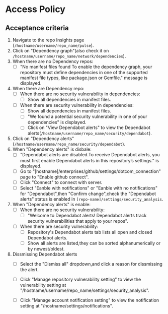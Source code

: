 # Access Policy
## Acceptance criteria

1. Navigate to the repo Insights page (`/hostname/username/repo_name/pulse`).
1. Click on "Dependency graph"(also check it on `/hostname/username/repo_name/network/dependencies`).
1. When there are no Dependency repos:
    - [ ] "No manifest files found To enable the dependency graph, your repository must define dependencies in one of the supported manifest file types, like package.json or Gemfile." message is displayed.
1.  When there are Dependency repo:
    - [ ] When there are no security vulnerability in  dependencies:
        - [ ] Show all dependencies in manifest files.
    - [ ] When there are security vulnerability in  dependencies:
        - [ ] Show all dependencies in manifest files.
        - [ ] "We found a potential security vulnerability in one of your dependencies" is displayed.
        - [ ] Click on "View Dependabot alerts" to view the Dependabot alerts(`/hostname/username/repo_name/security/dependabot`).    
1. Click on "Dependency alerts"(`/hostname/username/repo_name/security/dependabot`).
1. When "Dependency alerts" is disbale:
    - [ ] "Dependabot alerts are disabled.To receive Dependabot alerts, you must first enable Dependabot alerts in this repository’s settings." is displayed.
    - [ ] Go to "[hostname]/enterprises/github/settings/dotcom_connection" page to "Enable github connect".
    - [ ] Click "Connect" to connect with server.
    - [ ] Select "Eanble with notifications" or "Eanble with no notifications" for "Dependabot",then "Confirm change",check the "Dependabot alerts" status is enabled in `[repo-name]/settings/security_analysis`. 
1. When "Dependency alerts" is enable:
    - [ ] When there are no security vulnerability:
      - [ ] "Welcome to Dependabot alerts! Dependabot alerts track security vulnerabilities that apply to your repos".
    - [ ] When there are security vulnerability:
      - [ ] Repository's Dependabot alerts tab lists all open and closed Dependabot alerts.
      - [ ] Show all alerts are listed,they can be sorted alphanumerically or by newest/oldest.
 1. Dissmissing Dependabot alerts
    - [ ] Select the "Dismiss all" dropdown,and click a reason for dissmissing the alert.
    - [ ] Click "Manage repository vulnerability setting" to view the vulnerability setting at "/hostname/username/repo_name/settings/security_analysis".
    - [ ] Click "Manage account notification setting" to view the notification setting at "/hostname/settings/notifications".
    
